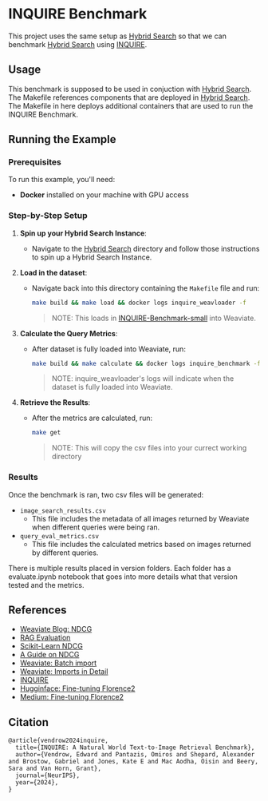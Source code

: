 # INQUIRE Benchmark

This project uses the same setup as [Hybrid Search](../HybridSearch_example/) so that we can benchmark [Hybrid Search](../HybridSearch_example/) using [INQUIRE](https://github.com/inquire-benchmark/INQUIRE).

## Usage

This benchmark is supposed to be used in conjuction with [Hybrid Search](../HybridSearch_example/). The Makefile references components that are deployed in [Hybrid Search](../HybridSearch_example/). The Makefile in here deploys additional containers that are used to run the INQUIRE Benchmark.

## Running the Example

### Prerequisites
To run this example, you'll need:
- **Docker** installed on your machine with GPU access

### Step-by-Step Setup

1. **Spin up your Hybrid Search Instance**:
   - Navigate to the [Hybrid Search](../HybridSearch_example/) directory and follow those instructions to spin up a Hybrid Search Instance.

2. **Load in the dataset**:
   - Navigate back into this directory containing the `Makefile` file and run:
     ```bash
     make build && make load && docker logs inquire_weavloader -f
     ```
     >NOTE: This loads in [INQUIRE-Benchmark-small](https://huggingface.co/datasets/sagecontinuum/INQUIRE-Benchmark-small) into Weaviate.

3. **Calculate the Query Metrics**:
   - After dataset is fully loaded into Weaviate, run:
     ```bash
     make build && make calculate && docker logs inquire_benchmark -f
     ```
     >NOTE: inquire_weavloader's logs will indicate when the dataset is fully loaded into Weaviate.

4. **Retrieve the Results**:
   - After the metrics are calculated, run:
     ```bash
     make get
     ```
     >NOTE: This will copy the csv files into your currect working directory

### Results

Once the benchmark is ran, two csv files will be generated:
- `image_search_results.csv`
    - This file includes the metadata of all images returned by Weaviate when different queries were being ran.
- `query_eval_metrics.csv`
    - This file includes the calculated metrics based on images returned by different queries.

There is multiple results placed in version folders. Each folder has a evaluate.ipynb notebook that goes into more details what that version tested and the metrics.

## References
- [Weaviate Blog: NDCG](https://weaviate.io/blog/retrieval-evaluation-metrics#normalized-discounted-cumulative-gain-ndcg)
- [RAG Evaluation](https://weaviate.io/blog/rag-evaluation)
- [Scikit-Learn NDCG](https://scikit-learn.org/stable/modules/generated/sklearn.metrics.ndcg_score.html)
- [A Guide on NDCG](https://www.aporia.com/learn/a-practical-guide-to-normalized-discounted-cumulative-gain-ndcg/)
- [Weaviate: Batch import](https://weaviate.io/developers/weaviate/manage-data/import)
- [Weaviate: Imports in Detail](https://weaviate.io/developers/weaviate/tutorials/import#data-import---best-practices)
- [INQUIRE](https://inquire-benchmark.github.io/)
- [Hugginface: Fine-tuning Florence2](https://huggingface.co/blog/finetune-florence2)
- [Medium: Fine-tuning Florence2](https://medium.com/@amit25173/fine-tuning-florence-2-aa9c99b2a83d)

## Citation
```
@article{vendrow2024inquire,
  title={INQUIRE: A Natural World Text-to-Image Retrieval Benchmark},
  author={Vendrow, Edward and Pantazis, Omiros and Shepard, Alexander and Brostow, Gabriel and Jones, Kate E and Mac Aodha, Oisin and Beery, Sara and Van Horn, Grant},
  journal={NeurIPS},
  year={2024},
}
```
